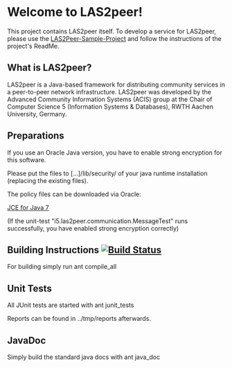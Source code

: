 Welcome to LAS2peer!
=================

This project contains LAS2peer itself. To develop a service for LAS2peer, please use the 
[LAS2Peer-Sample-Project](https://github.com/rwth-acis/LAS2peer-Sample-Service/) and follow the instructions of the project's ReadMe.

What is LAS2peer?
-----------------------
LAS2peer is a Java-based framework for distributing community services in a peer-to-peer network infrastructure. LAS2peer was developed by the Advanced Community Information Systems (ACIS) group at the Chair of Computer Science 5 (Information Systems & Databases), RWTH Aachen University, Germany. 

Preparations
-----------------------

If you use an Oracle Java version, you have to enable strong encryption for this software.

Please put the files to [...]/lib/security/ of your java runtime installation (replacing the existing files).

The policy files can be downloaded via Oracle:

[JCE for Java 7](http://www.oracle.com/technetwork/java/javase/downloads/jce-7-download-432124.html "JCE-7")

(If the unit-test "i5.las2peer.communication.MessageTest" runs successfully, you have enabled strong encryption correctly)


Building Instructions [![Build Status](https://travis-ci.org/rwth-acis/LAS2peer.png?branch=master)](https://travis-ci.org/rwth-acis/LAS2peer)
----------------------

For building simply run
    ant compile_all


Unit Tests
-----------

All JUnit tests are started with
    ant junit_tests

Reports can be found in ../tmp/reports afterwards.


JavaDoc
----------

Simply build the standard java docs with
    ant java_doc
